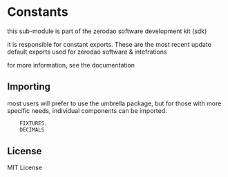 # Constants

this sub-module is part of the zerodao software development kit (sdk)

it is responsible for constant exports. These are the most recent update default exports used for zerodao software & intefrations

for more information, see the documentation

## Importing 

most users will prefer to use the umbrella package, but for those with more specific needs, individual components can be imported.

``` javascript
    FIXTURES,
    DECIMALS
```

## License

MIT License